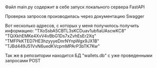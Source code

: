 Файл main.py содержит в себе запуск локального сервера FastAPI

Проверка запросов производилась через документацию Swagger

Вот несколько адресов, с которых у меня получилось получить информацию:
"TXoSsbA5CBTL3sKCDuav1ubfiaUAscwKC8"
"TQiXkhEMKe4XvV4vBbG1Ds7xZvhEsEr2Xq"
"TMFPkKTED7HE3hzyyyeDnrNYnpWgx9JX1B"
"TJBd449J51VvN6uedKVcpmMPArP3bTK7Kw"

Так же в репозитории находится БД "wallets.db" с уже проведенными запросами POST
